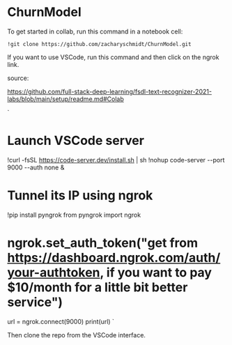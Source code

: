 # ChurnModel
To get started in collab, run this command in a notebook cell:

`!git clone https://github.com/zacharyschmidt/ChurnModel.git`


If you want to use VSCode, run this command and then click on the ngrok link. 

source: 

https://github.com/full-stack-deep-learning/fsdl-text-recognizer-2021-labs/blob/main/setup/readme.md#Colab

`
# Launch VSCode server
!curl -fsSL https://code-server.dev/install.sh | sh
!nohup code-server --port 9000 --auth none &

# Tunnel its IP using ngrok
!pip install pyngrok
from pyngrok import ngrok
# ngrok.set_auth_token("get from https://dashboard.ngrok.com/auth/your-authtoken, if you want to pay $10/month for a little bit better service")
url = ngrok.connect(9000)
print(url)
`

Then clone the repo from the VSCode interface. 
